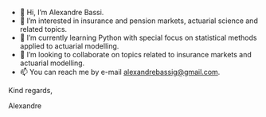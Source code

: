 - 👋 Hi, I’m Alexandre Bassi.
- 👀 I’m interested in insurance and pension markets, actuarial science and related topics.
- 🌱 I’m currently learning Python with special focus on statistical methods applied to actuarial modelling.
- 💞️ I’m looking to collaborate on topics related to insurance markets and actuarial modelling.
- 📫 You can reach me by e-mail alexandrebassig@gmail.com.

Kind regards,

Alexandre

<!---
alexandrebassig/alexandrebassig is a ✨ special ✨ repository because its `README.md` (this file) appears on your GitHub profile.
You can click the Preview link to take a look at your changes.
--->
